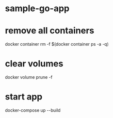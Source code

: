 # sample-go-app

# remove all containers
docker container rm -f $(docker container ps -a -q)

# clear volumes
docker volume prune -f

# start app
docker-compose up --build
